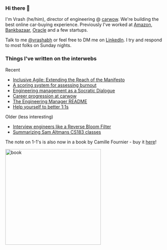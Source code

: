 ### Hi there 👋

I'm Vrash (he/him), director of engineering @ [carwow].  We're building the best online car-buying experience.
Previously I've worked at [Amazon], [Bankbazaar], [Oracle] and a few startups.

Talk to me [@vrashabh] or feel free to DM me on [LinkedIn]. I try and respond to most folks on Sunday nights. 


### Things I've written on the interwebs
Recent
  - [Inclusive Agile: Extending the Reach of the Manifesto](https://medium.com/carwow-product-engineering/inclusive-agile-extending-the-reach-of-the-manifesto-248b07b92869)
- [A scoring system for assessing burnout](https://medium.com/carwow-product-engineering/a-scoring-system-for-assessing-burnout-599f4791233e)
- [Engineering management as a Socratic Dialogue](https://medium.com/carwow-product-engineering/engineering-management-as-a-socratic-dialogue-25918232439f)
- [Career progression at carwow](https://medium.com/carwow-product-engineering/engineering-progression-at-carwow-bee8337ec05d)
- [The Engineering Manager README](https://medium.com/carwow-product-engineering/the-engineering-manager-readme-a0d398f46e82)
- [Help yourself to better 1:1s](https://medium.com/carwow-product-engineering/help-yourself-to-better-1-1s-27c25f7d8d1e)

Older (less interesting)
- [Interview engineers like a Reverse Bloom Filter](https://whizmodo.wordpress.com/2015/02/25/interview-engineers-like-a-reverse-bloom-filter/)
- [Summarizing Sam Altmans CS183 classes](https://whizmodo.wordpress.com/2014/09/25/sam-altmans-cs183b-class-0/)

The note on 1-1's is also now in a book by Camille Fournier - buy it [here](https://amzn.to/38kAhe7)!

<img src="https://covers.oreillystatic.com/images/0636920251835/lrg.jpg" alt="book" width="300"/>

[carwow]: https://github.com/carwow
[Amazon]: https://github.com/amzn
[Bankbazaar]: https://github.com/bankbazaar
[Oracle]: https://github.com/oracle
[Careers at carwow]: https://www.carwow.co.uk/jobs
[@vrashabh]: https://twitter.com/vrashabh
[LinkedIn]: https://www.linkedin.com/in/%F0%9F%91%8B%F0%9F%8F%BC-vrashabh-irde-3bb66b1b
